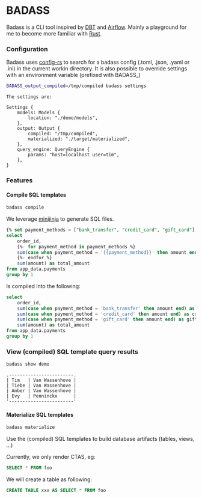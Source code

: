 # BADASS
 
Badass is a CLI tool inspired by [DBT](https://github.com/dbt-labs/dbt-core) and [Airflow](https://airflow.apache.org/). 
Mainly a playground for me to become more familiar with [Rust](https://www.rust-lang.org/).

### Configuration

Badass uses [config-rs](https://github.com/mehcode/config-rs) to search for a badass config (.toml, .json, .yaml or .ini) in the current workin directory.
It is also possible to override settings with an environment variable (prefixed with BADASS_)

```bash
BADASS_output_compiled=/tmp/compiled badass settings
```

```textmate
The settings are: 

Settings {
    models: Models {
        location: "./demo/models",
    },
    output: Output {
        compiled: "/tmp/compiled",
        materialized: "./target/materialized",
    },
    query_engine: QueryEngine {
        params: "host=localhost user=tim",
    },
}

```

### Features

#### Compile SQL templates

```bash
badass compile
```

We leverage [minijinja](https://docs.rs/minijinja/latest/minijinja/) to generate SQL files.

```sql
{% set payment_methods = ["bank_transfer", "credit_card", "gift_card"] %}
select
    order_id,
    {%- for payment_method in payment_methods %}
    sum(case when payment_method = '{{payment_method}}' then amount end) as {{payment_method}}_amount,
    {%- endfor %}
    sum(amount) as total_amount
from app_data.payments
group by 1
```

Is compiled into the following:

```sql
select
    order_id,
    sum(case when payment_method = 'bank_transfer' then amount end) as bank_transfer_amount,
    sum(case when payment_method = 'credit_card' then amount end) as credit_card_amount,
    sum(case when payment_method = 'gift_card' then amount end) as gift_card_amount,
    sum(amount) as total_amount
from app_data.payments
group by 1
```

### View (compiled) SQL template query results

```bash
badass show demo
```

```text
.------------------------.
| Tim   | Van Wassenhove |
| Tiebe | Van Wassenhove |
| Amber | Van Wassenhove |
| Evy   | Penninckx      |
'------------------------'
```

#### Materialize SQL templates

```bash
badass materialize
```

Use the (compiled) SQL templates to build database artifacts (tables, views, ...)

Currently, we only render CTAS, eg:

```sql
SELECT * FROM foo
```

We will create a table as following:

```sql
CREATE TABLE xxx AS SELECT * FROM foo
```

